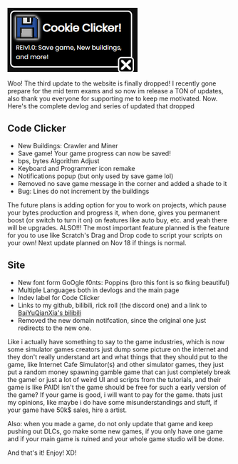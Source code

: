 
![Title](EnglishTitle.png)

Woo! The third update to the website is finally dropped! I recently gone prepare for the mid term exams and so now im release a TON of updates, also thank you everyone for supporting me to keep me motivated. Now. Here's the complete devlog and series of updated that dropped

## Code Clicker
- New Buildings: Crawler and Miner
- Save game! Your game progress can now be saved!
- bps, bytes Algorithm Adjust
- Keyboard and Programmer icon remake
- Notifications popup (but only used by save game lol)
- Removed no save game message in the corner and added a shade to it
- Bug: Lines do not increment by the buildings

The future plans is adding option for you to work on projects, which pause your bytes production and progress it, when done, gives you permanent boost (or switch to turn it on) on features like auto buy, etc. and yeah there will be upgrades. ALSO!!! The most important feature planned is the feature for you to use like Scratch's Drag and Drop code to script your scripts on your own! Next update planned on Nov 18 if things is normal.

## Site
- New font form GoOgle f0nts: Poppins (bro this font is so fking beautiful)
- Multiple Languages both in devlogs and the main page
- Indev label for Code Clicker
- Links to my github, bilibili, rick roll (the discord one) and a link to [BaiYuQianXia's bilibili](https://space.bilibili.com/14444480)
- Removed the new domain notifcation, since the original one just redirects to the new one.

Like i actually have something to say to the game industries, which is now some simulator games creators just dump some picture on the internet and they don't really understand art and what things that they should put to the game, like Internet Cafe Simulator(s) and other simulator games, they just put a random money spawning gamble game that can just completely break the game! or just a lot of weird UI and scripts from the tutorials, and their game is like PAID! isn't the game should be free for such a early version of the game? If your game is good, i will want to pay for the game. thats just my opinions, like maybe i do have some misunderstandings and stuff, if your game have 50k$ sales, hire a artist.

Also: when you made a game, do not only update that game and keep pushing out DLCs, go make some new games, if you only have one game and if your main game is ruined and your whole game studio will be done.

And that's it! Enjoy! XD!